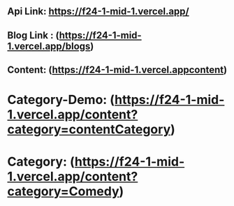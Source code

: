 ## Api Link: https://f24-1-mid-1.vercel.app/


## Blog Link : (https://f24-1-mid-1.vercel.app/blogs)

## Content: (https://f24-1-mid-1.vercel.appcontent)

# Category-Demo: (https://f24-1-mid-1.vercel.app/content?category=contentCategory)
# Category: (https://f24-1-mid-1.vercel.app/content?category=Comedy)